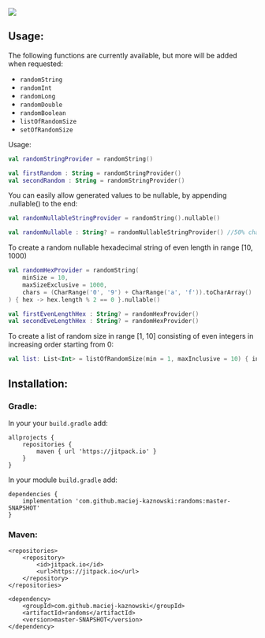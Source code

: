[![](https://jitpack.io/v/maciej-kaznowski/randoms.svg)](https://jitpack.io/#maciej-kaznowski/randoms)

## Usage:

The following functions are currently available, but more will be added when requested:
- `randomString`
- `randomInt`
- `randomLong`
- `randomDouble`
- `randomBoolean`
- `listOfRandomSize`
- `setOfRandomSize`

Usage:

```kotlin
val randomStringProvider = randomString()

val firstRandom : String = randomStringProvider()
val secondRandom : String = randomStringProvider()
```

You can easily allow generated values to be nullable, by appending .nullable() to the end:
```kotlin
val randomNullableStringProvider = randomString().nullable()

val randomNullable : String? = randomNullableStringProvider() //50% change of being null
```


To create a random nullable hexadecimal string of even length in range [10, 1000)  
```kotlin
val randomHexProvider = randomString(
    minSize = 10,
    maxSizeExclusive = 1000,
    chars = (CharRange('0', '9') + CharRange('a', 'f')).toCharArray()
) { hex -> hex.length % 2 == 0 }.nullable()

val firstEvenLengthHex : String? = randomHexProvider()
val secondEveLengthHex : String? = randomHexProvider()
```

To create a list of random size in range [1, 10] consisting of even integers in increasing order starting from 0:
```kotlin
val list: List<Int> = listOfRandomSize(min = 1, maxInclusive = 10) { index -> index * 2 }.invoke()
```




## Installation:
### Gradle:
In your your `build.gradle` add: 
```
allprojects {
    repositories {
        maven { url 'https://jitpack.io' }
    }
}
```

In your module `build.gradle` add:
```
dependencies {
    implementation 'com.github.maciej-kaznowski:randoms:master-SNAPSHOT'
}
```

### Maven:
```
<repositories>
    <repository>
        <id>jitpack.io</id>
        <url>https://jitpack.io</url>
    </repository>
</repositories>
```

```
<dependency>
    <groupId>com.github.maciej-kaznowski</groupId>
    <artifactId>randoms</artifactId>
    <version>master-SNAPSHOT</version>
</dependency>
```